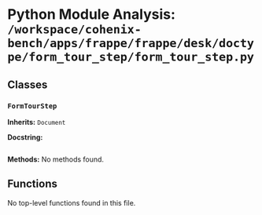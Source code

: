 # Python Module Analysis: `/workspace/cohenix-bench/apps/frappe/frappe/desk/doctype/form_tour_step/form_tour_step.py`

## Classes

### `FormTourStep`
**Inherits:** `Document`


**Docstring:**
```

```

**Methods:**
No methods found.




## Functions

No top-level functions found in this file.
